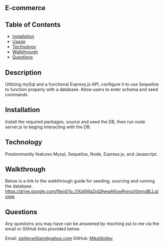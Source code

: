   ## E-commerce 



  ## Table of Contents

  * [Installation](#Installation)
  * [Usage](#Usage)
  * [Technology](#Technology-Featured)
  * [Walkthrough](#Video)
  * [Questions](#Questions)

  ## Description
  Utilizing mySql and a functional Express.js API, configure it to use Sequelize to function properly with a database. Allow users to enter schema and seed commands

  ## Installation
  Install the required packages, source and seed the DB, then run node server.js to beging interacting with the DB.

  ## Technology
  Predominantly features Mysql, Sequelize, Node, Express.js, and Javascript.
 
  ## Walkthrough
  Below is a link to the walkthrough guide for seeding, sourcing and running the database.
  https://drive.google.com/file/d/1p_t1Xq6WaZpQ9wwAKswRymuVbmrqBLLg/view
  ## Questions 
  Any questions you may have can be answered by reaching out to me via the email or GitHub links provided below.

  Email: stolleywilliam@yahoo.com
  GitHub: [MikeStolley](https://github.com/MikeStolley)
